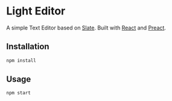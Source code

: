 # Light Editor

A simple Text Editor based on [Slate](https://github.com/ianstormtaylor/slate). Built with [React](https://facebook.github.io/react/) and [Preact](https://preactjs.com/).

## Installation

```bash
npm install
```

## Usage

```bash
npm start
```

